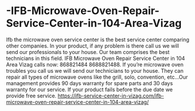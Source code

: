 # -IFB-Microwave-Oven-Repair-Service-Center-in-104-Area-Vizag
 Ifb the microwave oven service center is the best service center comparing other companies. In your product, if any problem is there call us we will send our professionals to your house. Our team comprises the best technicians in this field. IFB Microwave Oven Repair Service Center in 104 Area Vizag calls now: 868821484 8688821488.  If you’re microwave oven troubles you call us we will send our technicians to your house. They can repair all types of microwave ovens like the grill, solo, convention, etc...Our management provides 90 days warranty for spare parts and 30 days warranty for our service. If your product fails before the due date we provide free service. https://ifb-service-center-in-vizag.com/ifb-microwave-oven-repair-service-center-in-104-area-vizag/
